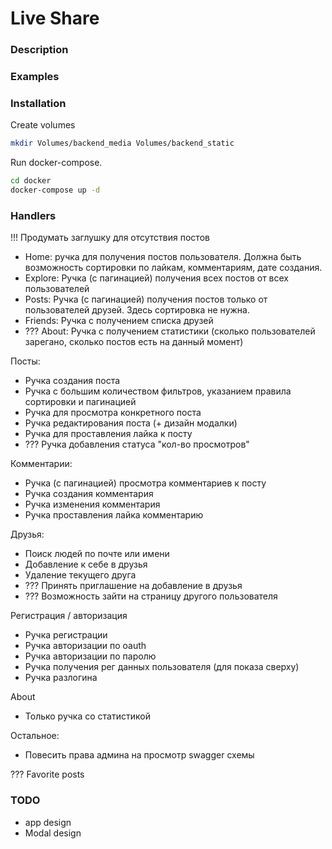# Live Share

### Description

### Examples

### Installation

Create volumes

```bash
mkdir Volumes/backend_media Volumes/backend_static
```

Run docker-compose.

```bash
cd docker
docker-compose up -d
```

### Handlers

!!! Продумать заглушку для отсутствия постов

- Home: ручка для получения постов пользователя. Должна быть возможность сортировки по лайкам, комментариям, дате создания.
- Explore: Ручка (с пагинацией) получения всех постов от всех пользователей
- Posts: Ручка (с пагинацией) получения постов только от пользователей друзей. Здесь сортировка не нужна.
- Friends: Ручка с получением списка друзей
- ??? About: Ручка с получением статистики (сколько пользователей зарегано, сколько постов есть на данный момент)

Посты:

- Ручка создания поста
- Ручка с большим количеством фильтров, указанием правила сортировки и пагинацией
- Ручка для просмотра конкретного поста
- Ручка редактирования поста (+ дизайн модалки)
- Ручка для проставления лайка к посту
- ??? Ручка добавления статуса "кол-во просмотров"

Комментарии:

- Ручка (с пагинацией) просмотра комментариев к посту
- Ручка создания комментария
- Ручка изменения комментария
- Ручка проставления лайка комментарию

Друзья:

- Поиск людей по почте или имени
- Добавление к себе в друзья
- Удаление текущего друга
- ??? Принять приглашение на добавление в друзья
- ??? Возможность зайти на страницу другого пользователя

Регистрация / авторизация

- Ручка регистрации
- Ручка авторизации по oauth
- Ручка авторизации по паролю
- Ручка получения рег данных пользователя (для показа сверху)
- Ручка разлогина

About

- Только ручка со статистикой

Остальное:

- Повесить права админа на просмотр swagger схемы

??? Favorite posts

### TODO

- app design
- Modal design
